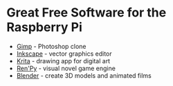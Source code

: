 # Great Free Software for the Raspberry Pi

* [Gimp](https://www.gimp.org/) - Photoshop clone
* [Inkscape](https://inkscape.org/) - vector graphics editor
* [Krita](https://krita.org/en/) - drawing app for digital art
* [Ren'Py](https://www.renpy.org/) - visual novel game engine
* [Blender](https://www.blender.org/) - create 3D models and animated films


